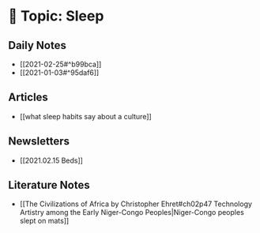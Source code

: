 # 📎 Topic: Sleep

## Daily Notes 
* [[2021-02-25#^b99bca]]
* [[2021-01-03#^95daf6]]

## Articles
* [[what sleep habits say about a culture]]

## Newsletters
* [[2021.02.15 Beds]]

## Literature Notes

* [[The Civilizations of Africa by Christopher Ehret#ch02p47 Technology Artistry among the Early Niger-Congo Peoples|Niger-Congo peoples slept on mats]] 
